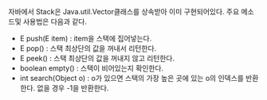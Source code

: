 자바에서 Stack은 Java.util.Vector클래스를 상속받아 이미 구현되어있다.
주요 메소드및 사용법은 다음과 같다.  

- E push(E item) : item을 스택에 집어넣는다.
- E pop() : 스택 최상단의 값을 꺼내서 리턴한다.
- E peek() : 스택 최상단의 값을 꺼내지 않고 리턴한다.
- boolean empty() : 스택이 비어있는지 확인한다.
- int search(Object o) : o가 있으면 스택의 가장 높은 곳에 있는 o의 인덱스를 반환한다. 없을 경우 -1을 반환한다.